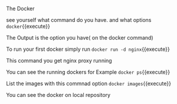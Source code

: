 The Docker 

see yourself what command do you have. and what options 
`docker`{{execute}}

The Output is the option you have( on the docker command)

To run your first docker simply run
`docker run -d nginx`{{execute}}

This command you get nginx proxy  running

You can see the running dockers
for Example `docker ps`{{execute}}

List the images with this commnad option `docker images`{{execute}}

You can see the docker on local repository
